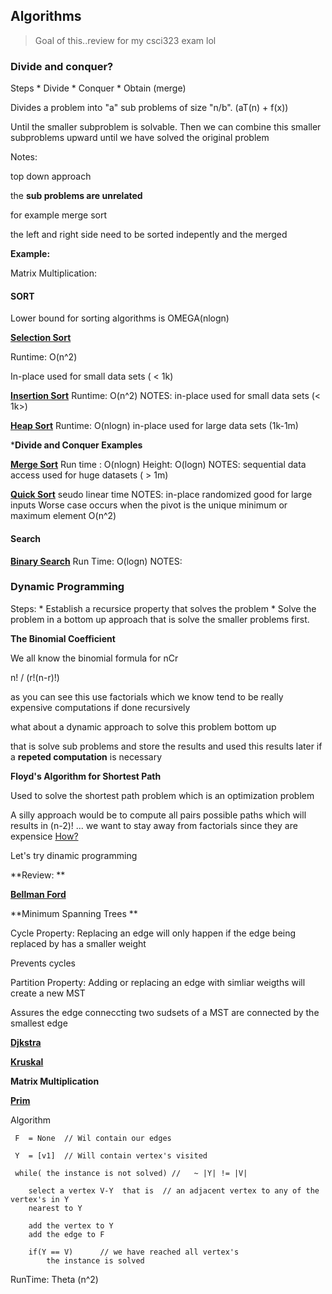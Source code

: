 ## Algorithms 

> Goal of this..review for my csci323 exam lol

### Divide and conquer?


Steps 
    * Divide 
    * Conquer
    * Obtain (merge)


Divides a problem into "a" sub problems of size "n/b". 
    (aT(n) + f(x))

Until the smaller subproblem is solvable. Then we can combine this smaller subproblems upward until we have solved the original problem

Notes: 

top down approach 

the **sub problems are unrelated**

for example merge sort 

the left and right side need to be sorted indepently and the merged

**Example:**

Matrix Multiplication: 


#### SORT

Lower bound for sorting algorithms is OMEGA(nlogn)

[__Selection Sort__]()

Runtime: O(n^2)

In-place
used for small data sets ( < 1k)

[__Insertion Sort__]()
Runtime: O(n^2)
NOTES: 
in-place 
used for small data sets (< 1k>)

[__Heap Sort__]()
Runtime: O(nlogn)
in-place
used for large data sets (1k-1m)


***Divide and Conquer Examples** 

[__Merge Sort__](/python/Algorithms/MergeSort.py)
Run time : O(nlogn)
Height: O(logn)
NOTES:
sequential data access
used for huge datasets ( > 1m)

[__Quick Sort__]()
seudo linear time
NOTES:
in-place
randomized 
good for large inputs
Worse case occurs when the pivot is the unique minimum or maximum element
O(n^2)


#### Search 

[__Binary Search__](/python/Algorithms/MergeSort.py)
Run Time:
O(logn)
NOTES:


### Dynamic Programming


Steps: 
    * Establish a recursice property that solves the problem
    * Solve the problem in a bottom up approach that is solve the smaller problems first.

**The Binomial Coefficient**

We all know the binomial formula for nCr

n! / (r!(n-r)!)

as you can see this use factorials which we know tend to be really expensive computations if done recursively

what about a dynamic approach to solve this problem bottom up 

that is solve sub problems and store the results and used this results later if a **repeted computation** is necessary



**Floyd's Algorithm for Shortest Path**

Used to solve the shortest path problem which is an optimization problem

A silly approach would be to compute all pairs possible paths 
which will results in (n-2)! ... we want to stay away from factorials since they are expensice
[How?](https://youtu.be/aTvV27J3q3Y?si=JIrUceQUNuo6b0-i)


Let's try dinamic programming




**Review: **


[__Bellman Ford__]()


**Minimum Spanning Trees ** 

Cycle Property:
Replacing an edge will only happen if the edge being replaced by
has a smaller weight

Prevents cycles

Partition Property:
Adding or replacing an edge with simliar weigths will create a new MST

Assures the edge conneccting two sudsets of a MST are connected by the smallest edge

[__Djkstra__](0)

[__Kruskal__]()

__Matrix Multiplication__

[__Prim__]()

Algorithm 

```
 F  = None  // Wil contain our edges 

 Y  = [v1]  // Will contain vertex's visited

 while( the instance is not solved) //   ~ |Y| != |V|

    select a vertex V-Y  that is  // an adjacent vertex to any of the vertex's in Y 
    nearest to Y 
    
    add the vertex to Y
    add the edge to F

    if(Y == V)      // we have reached all vertex's
        the instance is solved
```



RunTime: Theta (n^2)




        





    


